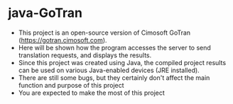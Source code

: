# java-GoTran
- This project is an open-source version of Cimosoft GoTran (https://gotran.cimosoft.com).
- Here will be shown how the program accesses the server to send translation requests, and displays the results.
- Since this project was created using Java, the compiled project results can be used on various Java-enabled devices (JRE installed).
- There are still some bugs, but they certainly don't affect the main function and purpose of this project
- You are expected to make the most of this project

